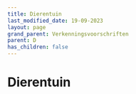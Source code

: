 ```yaml
---
title: Dierentuin
last_modified_date: 19-09-2023
layout: page
grand_parent: Verkenningsvoorschriften
parent: D
has_children: false
---
```


Dierentuin
==========

